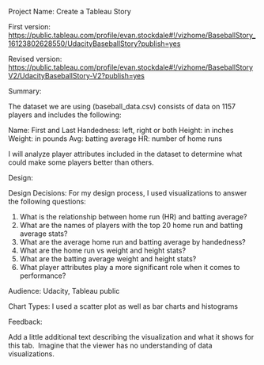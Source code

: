 

Project Name: Create a Tableau Story

First version: https://public.tableau.com/profile/evan.stockdale#!/vizhome/BaseballStory_16123802628550/UdacityBaseballStory?publish=yes 

Revised version: 
https://public.tableau.com/profile/evan.stockdale#!/vizhome/BaseballStoryV2/UdacityBaseballStory-V2?publish=yes

Summary: 

The dataset we are using (baseball_data.csv) consists of data on 1157 players and includes the following: 

Name: First and Last
Handedness: left, right or both
Height: in inches
Weight: in pounds
Avg: batting average
HR: number of home runs


I will analyze player attributes included in the dataset to determine what could make some players better than others. 

Design:

Design Decisions: For my design process, I used visualizations to answer the following questions: 

1) What is the relationship between home run (HR) and batting average?
2) What are the names of players with the top 20 home run and batting average stats?
3) What are the average home run and batting average by handedness?
4) What are the home run vs weight and height stats?
5) What are the batting average weight and height stats?
6) What player attributes play a more significant role when it comes to performance?

Audience: Udacity, Tableau public

Chart Types: I used a scatter plot as well as bar charts and histograms

Feedback:

Add a little additional text describing the visualization and what it shows for this tab.  Imagine that the viewer has no understanding of data visualizations. 

 